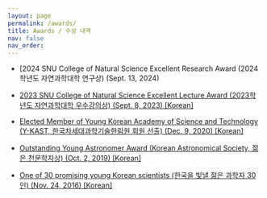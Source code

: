 ```yaml
---
layout: page
permalink: /awards/
title: Awards / 수상 내역
nav: false
nav_order: 
---
```

* [2024 SNU College of Natural Science Excellent Research Award (2024학년도 자연과학대학 연구상) (Sept. 13, 2024)

* [2023 SNU College of Natural Science Excellent Lecture Award (2023학년도 자연과학대학 우수강의상) (Sept. 8, 2023) [Korean]](https://astron.snu.ac.kr/category/board-3-bl-8piv9u51-20211029154329/)

* [Elected Member of Young Korean Academy of Science and Technology (Y-KAST, 한국차세대과학기술한림원 회원 선출) (Dec. 9, 2020) [Korean]](http://m.dongascience.donga.com/news/view/42212)

* [Outstanding Young Astronomer Award (Korean Astronomical Society, 젊은 천문학자상) (Oct. 2, 2019) [Korean]](https://www.facebook.com/MetaspaceKR/posts/2590846590954562)

* [One of 30 promising young Korean scientists (한국을 빛낼 젊은 과학자 30인) (Nov. 24, 2016) [Korean]](http://news.donga.com/3/08/20161124/81494824/1)

